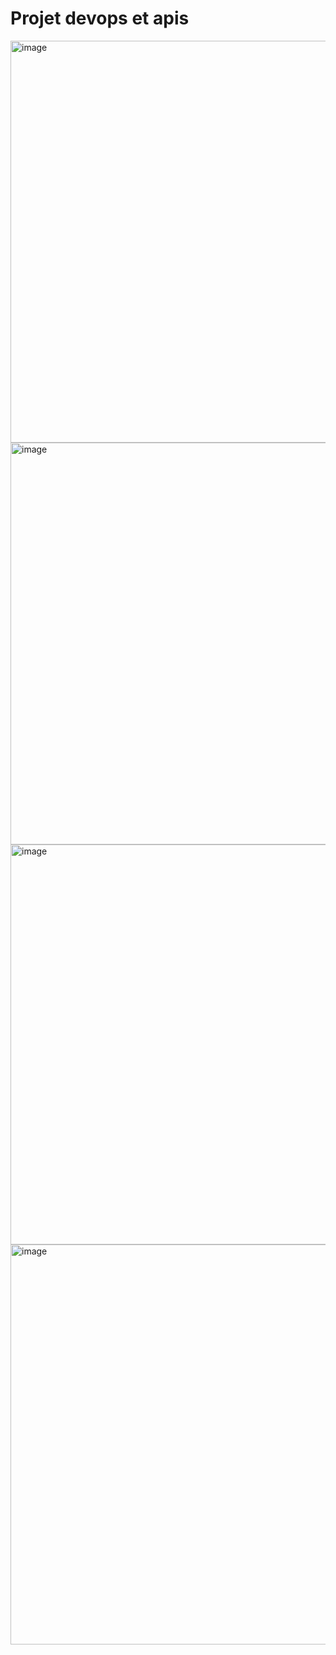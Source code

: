 # Projet devops et apis

<img width="1293" height="643" alt="image" src="https://github.com/user-attachments/assets/d4e5961a-d92e-4940-8295-7793bb55c803" />
<img width="1293" height="643" alt="image" src="https://github.com/user-attachments/assets/37adf056-9ad6-435b-998c-3299fa98da06" />
<img width="1291" height="640" alt="image" src="https://github.com/user-attachments/assets/6e8af625-4441-4a93-ad18-a488eb08772f" />
<img width="1285" height="640" alt="image" src="https://github.com/user-attachments/assets/681bfcc3-b684-4235-a153-e8f65bcdb092" />






